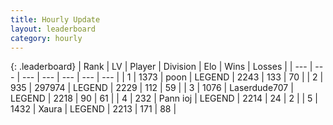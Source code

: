 ```yaml
---
title: Hourly Update
layout: leaderboard
category: hourly
---
```


{: .leaderboard}
| Rank | LV | Player | Division | Elo | Wins | Losses |
| --- | --- | --- | --- | --- | --- | --- |
| <span data-change="0">1</span> | 1373 | <span title="ID: 540690">poon</span> | LEGEND | <span data-change="0">2243</span> | <span data-change="0">133</span> | <span data-change="0">70</span> |
| <span data-change="0">2</span> | 935 | <span title="ID: 544038">297974</span> | LEGEND | <span data-change="0">2229</span> | <span data-change="0">112</span> | <span data-change="0">59</span> |
| <span data-change="0">3</span> | 1076 | <span title="ID: 372321">Laserdude707</span> | LEGEND | <span data-change="0">2218</span> | <span data-change="0">90</span> | <span data-change="0">61</span> |
| <span data-change="0">4</span> | 232 | <span title="ID: 540693">Pann ioj</span> | LEGEND | <span data-change="0">2214</span> | <span data-change="0">24</span> | <span data-change="0">2</span> |
| <span data-change="0">5</span> | 1432 | <span title="ID: 200908">Xaura</span> | LEGEND | <span data-change="0">2213</span> | <span data-change="0">171</span> | <span data-change="0">88</span> |